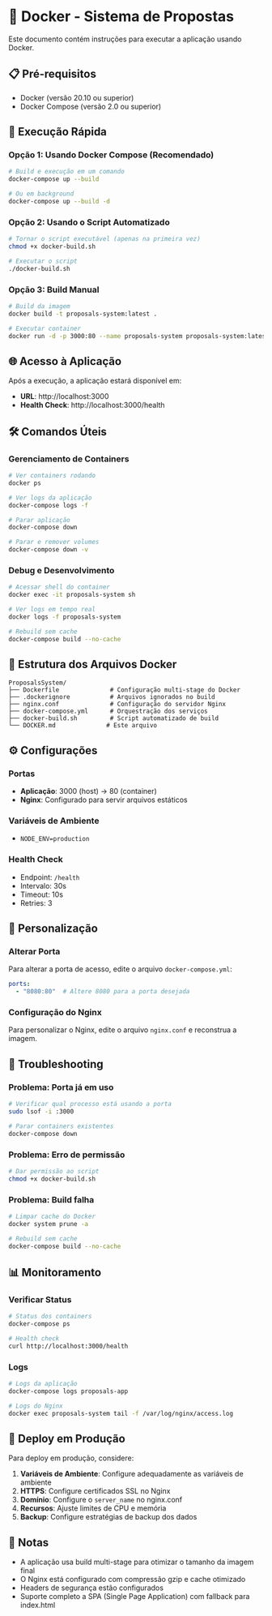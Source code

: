# 🐳 Docker - Sistema de Propostas

Este documento contém instruções para executar a aplicação usando Docker.

## 📋 Pré-requisitos

- Docker (versão 20.10 ou superior)
- Docker Compose (versão 2.0 ou superior)

## 🚀 Execução Rápida

### Opção 1: Usando Docker Compose (Recomendado)

```bash
# Build e execução em um comando
docker-compose up --build

# Ou em background
docker-compose up --build -d
```

### Opção 2: Usando o Script Automatizado

```bash
# Tornar o script executável (apenas na primeira vez)
chmod +x docker-build.sh

# Executar o script
./docker-build.sh
```

### Opção 3: Build Manual

```bash
# Build da imagem
docker build -t proposals-system:latest .

# Executar container
docker run -d -p 3000:80 --name proposals-system proposals-system:latest
```

## 🌐 Acesso à Aplicação

Após a execução, a aplicação estará disponível em:
- **URL**: http://localhost:3000
- **Health Check**: http://localhost:3000/health

## 🛠️ Comandos Úteis

### Gerenciamento de Containers

```bash
# Ver containers rodando
docker ps

# Ver logs da aplicação
docker-compose logs -f

# Parar aplicação
docker-compose down

# Parar e remover volumes
docker-compose down -v
```

### Debug e Desenvolvimento

```bash
# Acessar shell do container
docker exec -it proposals-system sh

# Ver logs em tempo real
docker logs -f proposals-system

# Rebuild sem cache
docker-compose build --no-cache
```

## 📁 Estrutura dos Arquivos Docker

```
ProposalsSystem/
├── Dockerfile              # Configuração multi-stage do Docker
├── .dockerignore           # Arquivos ignorados no build
├── nginx.conf              # Configuração do servidor Nginx
├── docker-compose.yml      # Orquestração dos serviços
├── docker-build.sh         # Script automatizado de build
└── DOCKER.md              # Este arquivo
```

## ⚙️ Configurações

### Portas
- **Aplicação**: 3000 (host) → 80 (container)
- **Nginx**: Configurado para servir arquivos estáticos

### Variáveis de Ambiente
- `NODE_ENV=production`

### Health Check
- Endpoint: `/health`
- Intervalo: 30s
- Timeout: 10s
- Retries: 3

## 🔧 Personalização

### Alterar Porta
Para alterar a porta de acesso, edite o arquivo `docker-compose.yml`:

```yaml
ports:
  - "8080:80"  # Altere 8080 para a porta desejada
```

### Configuração do Nginx
Para personalizar o Nginx, edite o arquivo `nginx.conf` e reconstrua a imagem.

## 🐛 Troubleshooting

### Problema: Porta já em uso
```bash
# Verificar qual processo está usando a porta
sudo lsof -i :3000

# Parar containers existentes
docker-compose down
```

### Problema: Erro de permissão
```bash
# Dar permissão ao script
chmod +x docker-build.sh
```

### Problema: Build falha
```bash
# Limpar cache do Docker
docker system prune -a

# Rebuild sem cache
docker-compose build --no-cache
```

## 📊 Monitoramento

### Verificar Status
```bash
# Status dos containers
docker-compose ps

# Health check
curl http://localhost:3000/health
```

### Logs
```bash
# Logs da aplicação
docker-compose logs proposals-app

# Logs do Nginx
docker exec proposals-system tail -f /var/log/nginx/access.log
```

## 🚀 Deploy em Produção

Para deploy em produção, considere:

1. **Variáveis de Ambiente**: Configure adequadamente as variáveis de ambiente
2. **HTTPS**: Configure certificados SSL no Nginx
3. **Domínio**: Configure o `server_name` no nginx.conf
4. **Recursos**: Ajuste limites de CPU e memória
5. **Backup**: Configure estratégias de backup dos dados

## 📝 Notas

- A aplicação usa build multi-stage para otimizar o tamanho da imagem final
- O Nginx está configurado com compressão gzip e cache otimizado
- Headers de segurança estão configurados
- Suporte completo a SPA (Single Page Application) com fallback para index.html
